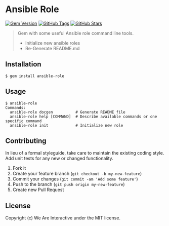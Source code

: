 # Ansible Role

[![Gem Version](https://badge.fury.io/rb/ansible-role.svg)](http://badge.fury.io/rb/ansible-role)
[![GitHub Tags](https://img.shields.io/github/tag/weareinteractive/gem-ansible-role.svg)](https://github.com/weareinteractive/gem-ansible-role)
[![GitHub Stars](https://img.shields.io/github/stars/weareinteractive/gem-ansible-role.svg)](https://github.com/weareinteractive/gem-ansible-role)


> Gem with some useful Ansible role command line tools.
>
> * Initialize new ansible roles
> * Re-Generate README.md

## Installation

```
$ gem install ansible-role
```

## Usage

```
$ ansible-role
Commands:
  ansible-role docgen          # Generate README file
  ansible-role help [COMMAND]  # Describe available commands or one specific command
  ansible-role init            # Initialize new role
```

## Contributing
In lieu of a formal styleguide, take care to maintain the existing coding style. Add unit tests for any new or changed functionality.

1. Fork it
2. Create your feature branch (`git checkout -b my-new-feature`)
3. Commit your changes (`git commit -am 'Add some feature'`)
4. Push to the branch (`git push origin my-new-feature`)
5. Create new Pull Request

## License
Copyright (c) We Are Interactive under the MIT license.
